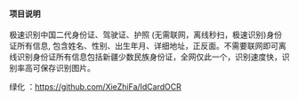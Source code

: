 

#### 项目说明

极速识别中国二代身份证、驾驶证、护照 (无需联网，离线秒扫，极速识别)身份证所有信息, 包含姓名、性别、出生年月、详细地址，正反面。不需要联网即可离线识别身份证所有信息包括新疆少数民族身份证，全网仅此一个，识别速度快，识别率高可保存识别图片。 

绿化 ：https://github.com/XieZhiFa/IdCardOCR

